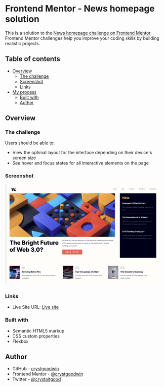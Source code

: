 # Frontend Mentor - News homepage solution

This is a solution to the [News homepage challenge on Frontend Mentor](https://www.frontendmentor.io/challenges/news-homepage-H6SWTa1MFl). Frontend Mentor challenges help you improve your coding skills by building realistic projects. 

## Table of contents

- [Overview](#overview)
  - [The challenge](#the-challenge)
  - [Screenshot](#screenshot)
  - [Links](#links)
- [My process](#my-process)
  - [Built with](#built-with)
  - [Author](#author)

## Overview

### The challenge

Users should be able to:

- View the optimal layout for the interface depending on their device's screen size
- See hover and focus states for all interactive elements on the page

### Screenshot

![](https://github.com/crystgoodwin/news-homepage/blob/main/assets/images/news-homepage-screenshot.png)


### Links

- Live Site URL: [Live site](https://crystgoodwin.github.io/news-homepage/)

### Built with

- Semantic HTML5 markup
- CSS custom properties
- Flexbox

## Author

- GitHub - [crystgoodwin](https://github.com/crystgoodwin/)
- Frontend Mentor - [@crystgoodwin](https://www.frontendmentor.io/profile/crystgoodwin)
- Twitter - [@crystaltgood](https://www.twitter.com/crystaltgood)
